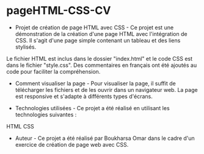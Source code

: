 # pageHTML-CSS-CV

- Projet de création de page HTML avec CSS -
Ce projet est une démonstration de la création d'une page HTML avec l'intégration de CSS. Il s'agit d'une page simple contenant un tableau et des liens stylisés.

Le fichier HTML est inclus dans le dossier "index.html" et le code CSS est dans le fichier "style.css". Des commentaires en français ont été ajoutés au code pour faciliter la compréhension.

- Comment visualiser la page -
Pour visualiser la page, il suffit de télécharger les fichiers et de les ouvrir dans un navigateur web. La page est responsive et s'adapte à différents types d'écrans.

- Technologies utilisées - 
Ce projet a été réalisé en utilisant les technologies suivantes :

HTML
CSS
- Auteur -
Ce projet a été réalisé par Boukharsa Omar dans le cadre d'un exercice de création de page web avec CSS.
